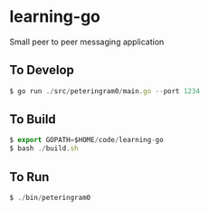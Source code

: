 # learning-go

Small peer to peer messaging application

## To Develop
````javascript
$ go run ./src/peteringram0/main.go --port 1234
````

## To Build
````javascript
$ export GOPATH=$HOME/code/learning-go
$ bash ./build.sh
````

## To Run
````javascript
$ ./bin/peteringram0
````
